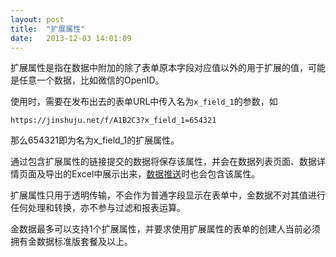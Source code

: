 ```yaml
---
layout: post
title:  "扩展属性"
date:   2013-12-03 14:01:09
---
```


扩展属性是指在数据中附加的除了表单原本字段对应值以外的用于扩展的值，可能是任意一个数据，比如微信的OpenID。

使用时，需要在发布出去的表单URL中传入名为`x_field_1`的参数，如

`https://jinshuju.net/f/A1B2C3?x_field_1=654321`

那么654321即为名为x_field_1的扩展属性。

通过包含扩展属性的链接提交的数据将保存该属性，并会在数据列表页面、数据详情页面及导出的Excel中展示出来，[数据推送](/http-push.html)时也会包含该属性。

扩展属性只用于透明传输，不会作为普通字段显示在表单中，金数据不对其值进行任何处理和转换，亦不参与过滤和报表运算。

金数据最多可以支持1个扩展属性，并要求使用扩展属性的表单的创建人当前必须拥有金数据标准版套餐及以上。
